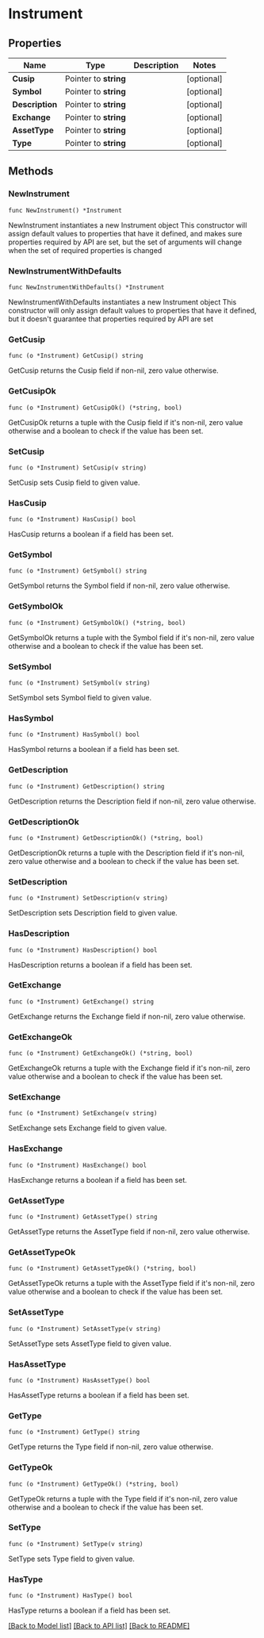 # Instrument

## Properties

Name | Type | Description | Notes
------------ | ------------- | ------------- | -------------
**Cusip** | Pointer to **string** |  | [optional] 
**Symbol** | Pointer to **string** |  | [optional] 
**Description** | Pointer to **string** |  | [optional] 
**Exchange** | Pointer to **string** |  | [optional] 
**AssetType** | Pointer to **string** |  | [optional] 
**Type** | Pointer to **string** |  | [optional] 

## Methods

### NewInstrument

`func NewInstrument() *Instrument`

NewInstrument instantiates a new Instrument object
This constructor will assign default values to properties that have it defined,
and makes sure properties required by API are set, but the set of arguments
will change when the set of required properties is changed

### NewInstrumentWithDefaults

`func NewInstrumentWithDefaults() *Instrument`

NewInstrumentWithDefaults instantiates a new Instrument object
This constructor will only assign default values to properties that have it defined,
but it doesn't guarantee that properties required by API are set

### GetCusip

`func (o *Instrument) GetCusip() string`

GetCusip returns the Cusip field if non-nil, zero value otherwise.

### GetCusipOk

`func (o *Instrument) GetCusipOk() (*string, bool)`

GetCusipOk returns a tuple with the Cusip field if it's non-nil, zero value otherwise
and a boolean to check if the value has been set.

### SetCusip

`func (o *Instrument) SetCusip(v string)`

SetCusip sets Cusip field to given value.

### HasCusip

`func (o *Instrument) HasCusip() bool`

HasCusip returns a boolean if a field has been set.

### GetSymbol

`func (o *Instrument) GetSymbol() string`

GetSymbol returns the Symbol field if non-nil, zero value otherwise.

### GetSymbolOk

`func (o *Instrument) GetSymbolOk() (*string, bool)`

GetSymbolOk returns a tuple with the Symbol field if it's non-nil, zero value otherwise
and a boolean to check if the value has been set.

### SetSymbol

`func (o *Instrument) SetSymbol(v string)`

SetSymbol sets Symbol field to given value.

### HasSymbol

`func (o *Instrument) HasSymbol() bool`

HasSymbol returns a boolean if a field has been set.

### GetDescription

`func (o *Instrument) GetDescription() string`

GetDescription returns the Description field if non-nil, zero value otherwise.

### GetDescriptionOk

`func (o *Instrument) GetDescriptionOk() (*string, bool)`

GetDescriptionOk returns a tuple with the Description field if it's non-nil, zero value otherwise
and a boolean to check if the value has been set.

### SetDescription

`func (o *Instrument) SetDescription(v string)`

SetDescription sets Description field to given value.

### HasDescription

`func (o *Instrument) HasDescription() bool`

HasDescription returns a boolean if a field has been set.

### GetExchange

`func (o *Instrument) GetExchange() string`

GetExchange returns the Exchange field if non-nil, zero value otherwise.

### GetExchangeOk

`func (o *Instrument) GetExchangeOk() (*string, bool)`

GetExchangeOk returns a tuple with the Exchange field if it's non-nil, zero value otherwise
and a boolean to check if the value has been set.

### SetExchange

`func (o *Instrument) SetExchange(v string)`

SetExchange sets Exchange field to given value.

### HasExchange

`func (o *Instrument) HasExchange() bool`

HasExchange returns a boolean if a field has been set.

### GetAssetType

`func (o *Instrument) GetAssetType() string`

GetAssetType returns the AssetType field if non-nil, zero value otherwise.

### GetAssetTypeOk

`func (o *Instrument) GetAssetTypeOk() (*string, bool)`

GetAssetTypeOk returns a tuple with the AssetType field if it's non-nil, zero value otherwise
and a boolean to check if the value has been set.

### SetAssetType

`func (o *Instrument) SetAssetType(v string)`

SetAssetType sets AssetType field to given value.

### HasAssetType

`func (o *Instrument) HasAssetType() bool`

HasAssetType returns a boolean if a field has been set.

### GetType

`func (o *Instrument) GetType() string`

GetType returns the Type field if non-nil, zero value otherwise.

### GetTypeOk

`func (o *Instrument) GetTypeOk() (*string, bool)`

GetTypeOk returns a tuple with the Type field if it's non-nil, zero value otherwise
and a boolean to check if the value has been set.

### SetType

`func (o *Instrument) SetType(v string)`

SetType sets Type field to given value.

### HasType

`func (o *Instrument) HasType() bool`

HasType returns a boolean if a field has been set.


[[Back to Model list]](../README.md#documentation-for-models) [[Back to API list]](../README.md#documentation-for-api-endpoints) [[Back to README]](../README.md)


